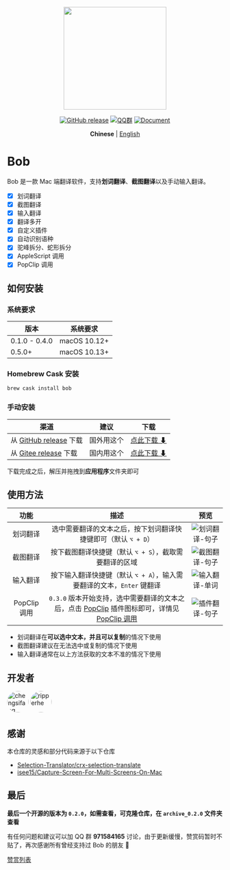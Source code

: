 <p align="center">
  <img src="https://cdn.jsdelivr.net/gh/ripperhe/oss@master/2019/1222/bob-logo.png" width=240 />
</p>
<p align="center">
	<a href="https://github.com/ripperhe/Bob/releases/latest"><img src="https://img.shields.io/github/v/release/ripperhe/Bob?logo=github" alt="GitHub release" /></a>
	<a href="https://jq.qq.com/?_wv=1027&k=UYj7vAPG"><img src="https://img.shields.io/badge/QQ%20%E7%BE%A4-971584165-red" alt="QQ群" /></a>
	<a href="https://ripperhe.gitee.io/bob/"><img src="https://img.shields.io/badge/docsify-%E8%AF%A6%E7%BB%86%E4%BD%BF%E7%94%A8%E6%96%87%E6%A1%A3-brightgreen" alt="Document" /></a>
</p>
<p align="center">
  <strong>Chinese</strong> | <a href="https://github.com/ripperhe/Bob/blob/master/README.en.md">English</a>
</p>

# Bob

Bob 是一款 Mac 端翻译软件，支持**划词翻译**、**截图翻译**以及手动输入翻译。

- [x] 划词翻译
- [x] 截图翻译
- [x] 输入翻译
- [x] 翻译多开
- [x] 自定义插件
- [x] 自动识别语种
- [x] 驼峰拆分、蛇形拆分
- [x] AppleScript 调用
- [x] PopClip 调用

## 如何安装

### 系统要求

| 版本 | 系统要求 |
| --- | --- |
| 0.1.0 - 0.4.0 | macOS 10.12+ |
| 0.5.0+ | macOS 10.13+ |

### Homebrew Cask 安装

```bash
brew cask install bob
```

### 手动安装

| 渠道 | 建议 | 下载 |
| --- | --- | --- |
| 从 [GitHub release](https://github.com/ripperhe/Bob/releases) 下载 | 国外用这个 | [点此下载 ⬇](https://github.com/ripperhe/Bob/releases/latest/download/Bob.zip) |
| 从 [Gitee release](https://gitee.com/ripperhe/Bob/releases) 下载 | 国内用这个 | [点此下载 ⬇](https://gitee.com/ripperhe/Bob/attach_files/562998/download/Bob.zip) |

下载完成之后，解压并拖拽到**应用程序**文件夹即可

## 使用方法

| 功能 | 描述 | 预览 |
| :---: | :---: | :---: |
| 划词翻译 | 选中需要翻译的文本之后，按下划词翻译快捷键即可（默认 `⌥ + D`） | ![划词翻译-句子](https://cdn.jsdelivr.net/gh/ripperhe/oss@master/2020/0117/划词翻译-句子.gif) |
| 截图翻译 | 按下截图翻译快捷键（默认 `⌥ + S`），截取需要翻译的区域 | ![截图翻译-句子](https://cdn.jsdelivr.net/gh/ripperhe/oss@master/2020/0117/截图翻译-句子.gif) |
| 输入翻译| 按下输入翻译快捷键（默认 `⌥ + A`），输入需要翻译的文本，`Enter` 键翻译 | ![输入翻译-单词](https://cdn.jsdelivr.net/gh/ripperhe/oss@master/2020/0117/输入翻译-单词.gif) |
| PopClip 调用 | `0.3.0` 版本开始支持，选中需要翻译的文本之后，点击 [PopClip](https://pilotmoon.com/popclip/) 插件图标即可，详情见 [PopClip 调用](https://ripperhe.gitee.io/bob/#/general/integration/popclip) | ![插件翻译-句子](https://cdn.jsdelivr.net/gh/ripperhe/oss@master/2020/0117/插件翻译-句子.gif) |

* 划词翻译在**可以选中文本，并且可以复制**的情况下使用
* 截图翻译建议在无法选中或复制的情况下使用
* 输入翻译通常在以上方法获取的文本不准的情况下使用

## 开发者

<!--<a href="https://github.com/ripperhe/Bob/graphs/contributors"><img src="https://opencollective.com/bob_/contributors.svg?width=890&button=false" /></a>
-->

<p>
<a href="https://github.com/chensifang">
<img src="https://avatars0.githubusercontent.com/u/10810457?v=4" alt="chengsifang" width="50" style="border-radius:50%"/></a>
<a href="https://github.com/ripperhe">
<img src="https://avatars0.githubusercontent.com/u/13943595?v=4" alt="ripperhe" width="50" style="border-radius:50%"/></a>
</p>

## 感谢

本仓库的灵感和部分代码来源于以下仓库

* [Selection-Translator/crx-selection-translate](https://github.com/Selection-Translator/crx-selection-translate)
* [isee15/Capture-Screen-For-Multi-Screens-On-Mac](https://github.com/isee15/Capture-Screen-For-Multi-Screens-On-Mac)

## 最后

**最后一个开源的版本为 `0.2.0`，如需查看，可克隆仓库，在 `archive_0.2.0` 文件夹查看**

有任何问题和建议可以加 QQ 群 **971584165** 讨论，由于更新缓慢，赞赏码暂时不贴了，再次感谢所有曾经支持过 Bob 的朋友 🤝

[赞赏列表](RewardList.md)